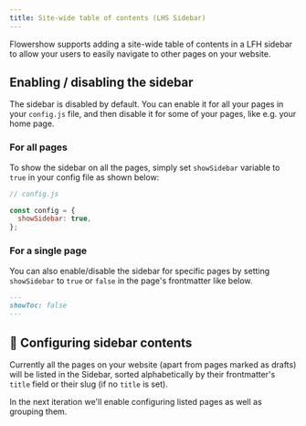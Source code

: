 ```yaml
---
title: Site-wide table of contents (LHS Sidebar)
---
```


Flowershow supports adding a site-wide table of contents in a LFH sidebar to allow your users to easily navigate to other pages on your website.

## Enabling / disabling the sidebar

The sidebar is disabled by default. You can enable it for all your pages in your `config.js` file, and then disable it for some of your pages, like e.g. your home page.

### For all pages

To show the sidebar on all the pages, simply set `showSidebar` variable to `true` in your config file as shown below:

```js
// config.js

const config = {
  showSidebar: true,
};
```

### For a single page

You can also enable/disable the sidebar for specific pages by setting `showSidebar` to `true` or `false` in the page's frontmatter like below.

```md
---
showToc: false
---
```

## 🚧 Configuring sidebar contents

Currently all the pages on your website (apart from pages marked as drafts) will be listed in the Sidebar, sorted alphabetically by their frontmatter's `title` field or their slug (if no `title` is set).

In the next iteration we'll enable configuring listed pages as well as grouping them.

